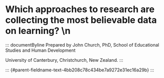 # Which approaches to research are collecting the most believable data on learning? \n

::: documentByline
Prepared by John Church, PhD, School of Educational Studies and Human
Development

University of Canterbury, Christchurch, New Zealand.
:::

::: {#parent-fieldname-text-4bb208c78c434be7a9272e31ec16a29b}
:::
